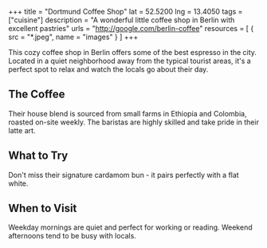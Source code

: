 +++
title = "Dortmund Coffee Shop"
lat = 52.5200
lng = 13.4050
tags = ["cuisine"]
description = "A wonderful little coffee shop in Berlin with excellent pastries"
urls = "http://google.com/berlin-coffee"
resources = [
    { src = "*.jpeg", name = "images" }
]
+++

This cozy coffee shop in Berlin offers some of the best espresso in the city. Located in a quiet neighborhood away from the typical tourist areas, it's a perfect spot to relax and watch the locals go about their day.

## The Coffee

Their house blend is sourced from small farms in Ethiopia and Colombia, roasted on-site weekly. The baristas are highly skilled and take pride in their latte art.

## What to Try

Don't miss their signature cardamom bun - it pairs perfectly with a flat white.

## When to Visit

Weekday mornings are quiet and perfect for working or reading. Weekend afternoons tend to be busy with locals.
